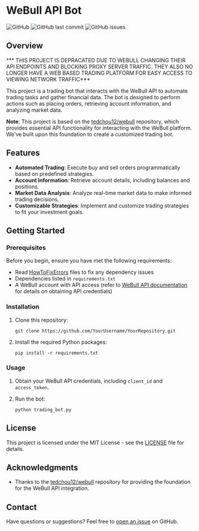 
# WeBull API Bot

![GitHub](https://img.shields.io/github/license/M1NL1TE/WeBullAPI_Bot)
![GitHub last commit](https://img.shields.io/github/last-commit/M1NL1TE/WeBullAPI_Bot)
![GitHub issues](https://img.shields.io/github/issues-raw/M1NL1TE/WeBullAPI_Bot)

## Overview

*** THIS PROJECT IS DEPRACATED DUE TO WEBULL CHANGING THEIR API ENDPOINTS AND BLOCKING PROXY SERVER TRAFFIC. THEY ALSO NO LONGER HAVE A WEB BASED TRADING PLATFORM FOR EASY ACCESS TO VIEWING NETWORK TRAFFIC***

This project is a trading bot that interacts with the WeBull API to automate trading tasks and gather financial data. The bot is designed to perform actions such as placing orders, retrieving account information, and analyzing market data.

**Note**: This project is based on the [tedchou12/webull](https://github.com/tedchou12/webull) repository, which provides essential API functionality for interacting with the WeBull platform. We've built upon this foundation to create a customized trading bot.

## Features

- **Automated Trading**: Execute buy and sell orders programmatically based on predefined strategies.
- **Account Information**: Retrieve account details, including balances and positions.
- **Market Data Analysis**: Analyze real-time market data to make informed trading decisions.
- **Customizable Strategies**: Implement and customize trading strategies to fit your investment goals.

## Getting Started

### Prerequisites

Before you begin, ensure you have met the following requirements:

- Read [HowToFixErrors](HowToFixErrors) files to fix any dependency issues
- Dependencies listed in `requirements.txt`
- A WeBull account with API access (refer to [WeBull API documentation]([https://developer.webull.com/docs](https://developer.webull.com/api-doc/prepare/api_apply/)) for details on obtaining API credentials)

### Installation

1. Clone this repository:

   ```shell
   git clone https://github.com/YourUsername/YourRepository.git
   ```

2. Install the required Python packages:

   ```shell
   pip install -r requirements.txt
   ```

### Usage

1. Obtain your WeBull API credentials, including `client_id` and `access_token`.
2. Run the bot:

   ```shell
   python trading_bot.py
   ```

## License

This project is licensed under the MIT License - see the [LICENSE](LICENSE) file for details.

## Acknowledgments

- Thanks to the [tedchou12/webull](https://github.com/tedchou12/webull) repository for providing the foundation for the WeBull API integration.

## Contact

Have questions or suggestions? Feel free to [open an issue](https://github.com/M1NL1TE/WeBullAPI_Bot/issues) on GitHub.

```

